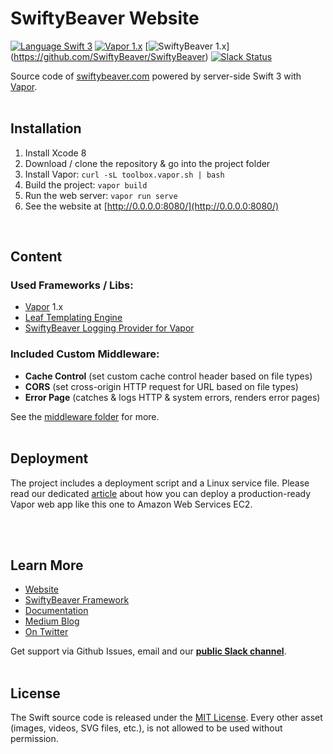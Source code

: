 # SwiftyBeaver Website

[![Language Swift 3](https://img.shields.io/badge/Language-Swift%203-orange.svg)](https://swift.org) [![Vapor 1.x](https://img.shields.io/badge/Vapor-1.x-blue.svg)](http://vapor.codes/) [![SwiftyBeaver 1.x](https://img.shields.io/badge/SwiftyBeaver-1.x-blue.svg)] (https://github.com/SwiftyBeaver/SwiftyBeaver) [![Slack Status](https://slack.swiftybeaver.com/badge.svg)](https://slack.swiftybeaver.com) 

Source code of [swiftybeaver.com](https://swiftybeaver.com) powered by server-side Swift 3 with [Vapor](https://github.com/vapor/vapor). <br/><br/>

## Installation

1. Install Xcode 8 
1. Download / clone the repository & go into the project folder
3. Install Vapor: `curl -sL toolbox.vapor.sh | bash`
3. Build the project: `vapor build`
4. Run the web server: `vapor run serve`
5. See the website at [http://0.0.0.0:8080/](http://0.0.0.0:8080/)

<br/>

## Content

### Used Frameworks / Libs:

- [Vapor](https://github.com/vapor/vapor) 1.x
- [Leaf Templating Engine](https://github.com/vapor/leaf)
- [SwiftyBeaver Logging Provider for Vapor](https://github.com/SwiftyBeaver/SwiftyBeaver-Vapor)

### Included Custom Middleware:
- **Cache Control** (set custom cache control header based on file types)
- **CORS** (set cross-origin HTTP request for URL based on file types)
- **Error Page** (catches & logs HTTP & system errors, renders error pages)

See the [middleware folder](https://github.com/SwiftyBeaver/SBWebsite/tree/master/Sources/SBWebsite/Middleware) for more.
<br/><br/>

## Deployment
The project includes a deployment script and a Linux service file. Please read our dedicated [article](https://medium.com/swiftybeaver-blog/deployment-of-a-vapor-app-to-aws-ec2-f577eaa6c38c#.gc6t4srpa) about how you can deploy a production-ready Vapor web app like this one to Amazon Web Services EC2.

<br/><br/>
## Learn More

- [Website](https://swiftybeaver.com)
- [SwiftyBeaver Framework](https://github.com/SwiftyBeaver/SwiftyBeaver)
- [Documentation](http://docs.swiftybeaver.com/)
- [Medium Blog](https://medium.com/swiftybeaver-blog)
- [On Twitter](https://twitter.com/SwiftyBeaver)


Get support via Github Issues, email and our <b><a href="https://slack.swiftybeaver.com">public Slack channel</a></b>.
<br/><br/>

## License

The Swift source code is released under the [MIT License](https://github.com/SwiftyBeaver/SwiftyBeaver/blob/master/LICENSE). Every other asset (images, videos, SVG files, etc.), is not allowed to be used without permission.
